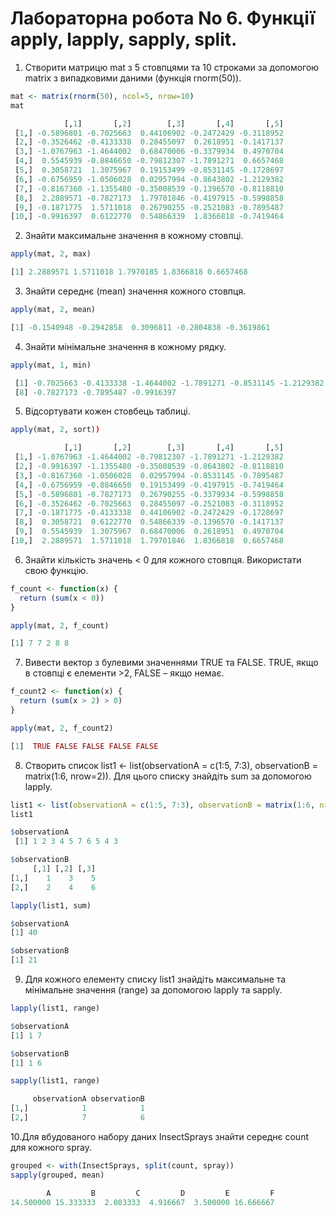 # Лабораторна робота No 6. Функції apply, lapply, sapply, split.


1. Створити матрицю mat з 5 стовпцями та 10 строками за допомогою matrix з випадковими даними (функція rnorm(50)).


```R
mat <- matrix(rnorm(50), ncol=5, nrow=10)
mat
```

```R
            [,1]       [,2]        [,3]       [,4]       [,5]
 [1,] -0.5896801 -0.7025663  0.44106902 -0.2472429 -0.3118952
 [2,] -0.3526462 -0.4133338  0.28455097  0.2618951 -0.1417137
 [3,] -1.0767963 -1.4644002  0.68470006 -0.3379934  0.4970704
 [4,]  0.5545939 -0.8846650 -0.79812307 -1.7891271  0.6657468
 [5,]  0.3058721  1.3075967  0.19153499 -0.8531145 -0.1728697
 [6,] -0.6756959 -1.0506028  0.02957994 -0.8643802 -1.2129382
 [7,] -0.8167360 -1.1355480 -0.35008539 -0.1396570 -0.8118810
 [8,]  2.2889571 -0.7827173  1.79701846 -0.4197915 -0.5998858
 [9,] -0.1871775  1.5711018  0.26790255 -0.2521083 -0.7895487
[10,] -0.9916397  0.6122770  0.54866339  1.8366818 -0.7419464
```

2. Знайти максимальне значення в кожному стовпці.

```R
apply(mat, 2, max)
```

```R
[1] 2.2889571 1.5711018 1.7970185 1.8366818 0.6657468
```

3. Знайти середнє (mean) значення кожного стовпця.

```R
apply(mat, 2, mean)
```

```R
[1] -0.1540948 -0.2942858  0.3096811 -0.2804838 -0.3619861
```

4. Знайти мінімальне значення в кожному рядку.


```R
apply(mat, 1, min)
```

```R
 [1] -0.7025663 -0.4133338 -1.4644002 -1.7891271 -0.8531145 -1.2129382 -1.1355480
 [8] -0.7827173 -0.7895487 -0.9916397
```

5. Відсортувати кожен стовбець таблиці.

```R
apply(mat, 2, sort))
```

```R
            [,1]       [,2]        [,3]       [,4]       [,5]
 [1,] -1.0767963 -1.4644002 -0.79812307 -1.7891271 -1.2129382
 [2,] -0.9916397 -1.1355480 -0.35008539 -0.8643802 -0.8118810
 [3,] -0.8167360 -1.0506028  0.02957994 -0.8531145 -0.7895487
 [4,] -0.6756959 -0.8846650  0.19153499 -0.4197915 -0.7419464
 [5,] -0.5896801 -0.7827173  0.26790255 -0.3379934 -0.5998858
 [6,] -0.3526462 -0.7025663  0.28455097 -0.2521083 -0.3118952
 [7,] -0.1871775 -0.4133338  0.44106902 -0.2472429 -0.1728697
 [8,]  0.3058721  0.6122770  0.54866339 -0.1396570 -0.1417137
 [9,]  0.5545939  1.3075967  0.68470006  0.2618951  0.4970704
[10,]  2.2889571  1.5711018  1.79701846  1.8366818  0.6657468
```

6. Знайти кількість значень < 0 для кожного стовпця. Використати свою функцію.

```R
f_count <- function(x) {
  return (sum(x < 0))
}
```

```R
apply(mat, 2, f_count)
```

```R
[1] 7 7 2 8 8
```

7. Вивести вектор з булевими значеннями TRUE та FALSE. TRUE, якщо в стовпці є елементи >2, FALSE – якщо немає.

```R
f_count2 <- function(x) {
  return (sum(x > 2) > 0)
}
```

```R
apply(mat, 2, f_count2)
```

```R
[1]  TRUE FALSE FALSE FALSE FALSE
```

8. Створить список list1 <- list(observationA = c(1:5, 7:3), observationB = matrix(1:6, nrow=2)). Для цього списку знайдіть sum за допомогою lapply.

```R
list1 <- list(observationA = c(1:5, 7:3), observationB = matrix(1:6, nrow=2))
list1
```
```R
$observationA
 [1] 1 2 3 4 5 7 6 5 4 3

$observationB
     [,1] [,2] [,3]
[1,]    1    3    5
[2,]    2    4    6
```

```R
lapply(list1, sum)
```

```R
$observationA
[1] 40

$observationB
[1] 21
```

9. Для кожного елементу списку list1 знайдіть максимальне та мінімальне значення (range) за допомогою lapply та sapply.

```R
lapply(list1, range)
```

```R
$observationA
[1] 1 7

$observationB
[1] 1 6
```

```R
sapply(list1, range)
```

```R
     observationA observationB
[1,]            1            1
[2,]            7            6
```

10.Для вбудованого набору даних InsectSprays знайти середнє count для кожного spray.

```R
grouped <- with(InsectSprays, split(count, spray))
sapply(grouped, mean)
```

```R
        A         B         C         D         E         F 
14.500000 15.333333  2.083333  4.916667  3.500000 16.666667 
```